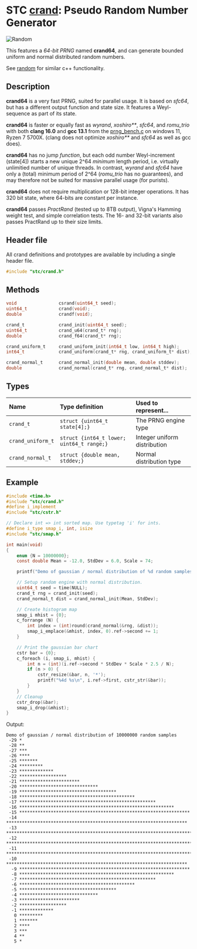 # STC [crand](../include/stc/crand.h): Pseudo Random Number Generator
![Random](pics/random.jpg)

This features a *64-bit PRNG* named **crand64**, and can generate bounded uniform and normal
distributed random numbers.

See [random](https://en.cppreference.com/w/cpp/header/random) for similar c++ functionality.

## Description

**crand64** is a very fast PRNG, suited for parallel usage. It is based on *sfc64*, but has a
different output function and state size. It features a Weyl-sequence as part of its state.

**crand64** is faster or equally fast as *wyrand*, *xoshiro\*\**, *sfc64*, and *romu_trio*
with both **clang 16.0** and **gcc 13.1** from the [prng_bench.c](../misc/benchmarks/various/prng_bench.cpp)
on windows 11, Ryzen 7 5700X. (clang does not optimize *xoshiro\*\** and *sfc64* as well as gcc does).

**crand64** has no jump *function*, but each odd number Weyl-increment (state[4]) starts a new
unique 2^64 *minimum* length period, i.e. virtually unlimitied number of unique threads.
In contrast, *wyrand* and *sfc64* have only a (total) minimum period of 2^64 (*romu_trio* has
no guarantees), and may therefore not be suited for massive parallel usage (for purists).

**crand64** does not require multiplication or 128-bit integer operations. It has 320 bit state,
where 64-bits are constant per instance.

**crand64** passes *PractRand* (tested up to 8TB output), Vigna's Hamming weight test, and simple
correlation tests. The 16- and 32-bit variants also passes PractRand up to their size limits.

## Header file

All crand definitions and prototypes are available by including a single header file.
```c
#include "stc/crand.h"
```

## Methods

```c
void                csrand(uint64_t seed);                                // seed global crand64 prng
uint64_t            crand(void);                                          // global crand_u64(rng)
double              crandf(void);                                         // global crand_f64(rng)

crand_t             crand_init(uint64_t seed);
uint64_t            crand_u64(crand_t* rng);                              // range [0, 2^64 - 1]
double              crand_f64(crand_t* rng);                              // range [0.0, 1.0)

crand_uniform_t     crand_uniform_init(int64_t low, int64_t high);        // uniform-distribution range
int64_t             crand_uniform(crand_t* rng, crand_uniform_t* dist);

crand_normal_t      crand_normal_init(double mean, double stddev);        // normal-gauss distribution
double              crand_normal(crand_t* rng, crand_normal_t* dist);
```
## Types

| Name               | Type definition                           | Used to represent...         |
|:-------------------|:------------------------------------------|:-----------------------------|
| `crand_t`          | `struct {uint64_t state[4];}`             | The PRNG engine type         |
| `crand_uniform_t`  | `struct {int64_t lower; uint64_t range;}` | Integer uniform distribution |
| `crand_normal_t`   | `struct {double mean, stddev;}`           | Normal distribution type     |

## Example
```c
#include <time.h>
#include "stc/crand.h"
#define i_implement
#include "stc/cstr.h"

// Declare int => int sorted map. Use typetag 'i' for ints.
#define i_type smap_i, int, isize
#include "stc/smap.h"

int main(void)
{
    enum {N = 10000000};
    const double Mean = -12.0, StdDev = 6.0, Scale = 74;

    printf("Demo of gaussian / normal distribution of %d random samples\n", N);

    // Setup random engine with normal distribution.
    uint64_t seed = time(NULL);
    crand_t rng = crand_init(seed);
    crand_normal_t dist = crand_normal_init(Mean, StdDev);

    // Create histogram map
    smap_i mhist = {0};
    c_forrange (N) {
        int index = (int)round(crand_normal(&rng, &dist));
        smap_i_emplace(&mhist, index, 0).ref->second += 1;
    }

    // Print the gaussian bar chart
    cstr bar = {0};
    c_foreach (i, smap_i, mhist) {
        int n = (int)(i.ref->second * StdDev * Scale * 2.5 / N);
        if (n > 0) {
            cstr_resize(&bar, n, '*');
            printf("%4d %s\n", i.ref->first, cstr_str(&bar));
        }
    }
    // Cleanup
    cstr_drop(&bar);
    smap_i_drop(&mhist);
}
```
Output:
```
Demo of gaussian / normal distribution of 10000000 random samples
 -29 *
 -28 **
 -27 ***
 -26 ****
 -25 *******
 -24 *********
 -23 *************
 -22 ******************
 -21 ***********************
 -20 ******************************
 -19 *************************************
 -18 ********************************************
 -17 ****************************************************
 -16 ***********************************************************
 -15 *****************************************************************
 -14 *********************************************************************
 -13 ************************************************************************
 -12 *************************************************************************
 -11 ************************************************************************
 -10 *********************************************************************
  -9 *****************************************************************
  -8 ***********************************************************
  -7 ****************************************************
  -6 ********************************************
  -5 *************************************
  -4 ******************************
  -3 ***********************
  -2 ******************
  -1 *************
   0 *********
   1 *******
   2 ****
   3 ***
   4 **
   5 *
```
